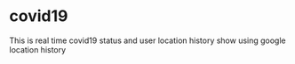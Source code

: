 # covid19
This is real time covid19 status and user location history show using google location history 
